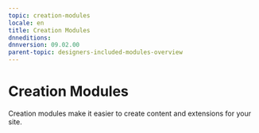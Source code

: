 ```yaml
---
topic: creation-modules
locale: en
title: Creation Modules
dnneditions: 
dnnversion: 09.02.00
parent-topic: designers-included-modules-overview
---
```


# Creation Modules

Creation modules make it easier to create content and extensions for your site.